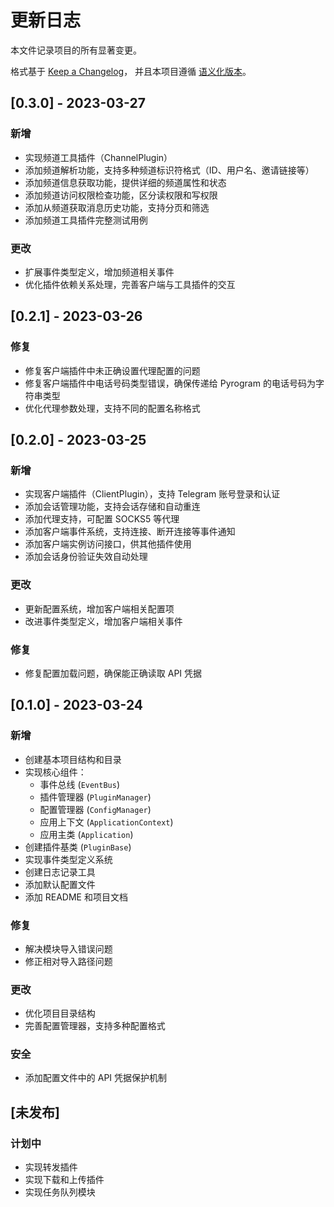 # 更新日志

本文件记录项目的所有显著变更。

格式基于 [Keep a Changelog](https://keepachangelog.com/zh-CN/1.0.0/)，
并且本项目遵循 [语义化版本](https://semver.org/lang/zh-CN/)。

## [0.3.0] - 2023-03-27

### 新增

- 实现频道工具插件（ChannelPlugin）
- 添加频道解析功能，支持多种频道标识符格式（ID、用户名、邀请链接等）
- 添加频道信息获取功能，提供详细的频道属性和状态
- 添加频道访问权限检查功能，区分读权限和写权限
- 添加从频道获取消息历史功能，支持分页和筛选
- 添加频道工具插件完整测试用例

### 更改

- 扩展事件类型定义，增加频道相关事件
- 优化插件依赖关系处理，完善客户端与工具插件的交互

## [0.2.1] - 2023-03-26

### 修复

- 修复客户端插件中未正确设置代理配置的问题
- 修复客户端插件中电话号码类型错误，确保传递给 Pyrogram 的电话号码为字符串类型
- 优化代理参数处理，支持不同的配置名称格式

## [0.2.0] - 2023-03-25

### 新增

- 实现客户端插件（ClientPlugin），支持 Telegram 账号登录和认证
- 添加会话管理功能，支持会话存储和自动重连
- 添加代理支持，可配置 SOCKS5 等代理
- 添加客户端事件系统，支持连接、断开连接等事件通知
- 添加客户端实例访问接口，供其他插件使用
- 添加会话身份验证失效自动处理

### 更改

- 更新配置系统，增加客户端相关配置项
- 改进事件类型定义，增加客户端相关事件

### 修复

- 修复配置加载问题，确保能正确读取 API 凭据

## [0.1.0] - 2023-03-24

### 新增

- 创建基本项目结构和目录
- 实现核心组件：
  - 事件总线 (`EventBus`)
  - 插件管理器 (`PluginManager`)
  - 配置管理器 (`ConfigManager`)
  - 应用上下文 (`ApplicationContext`)
  - 应用主类 (`Application`)
- 创建插件基类 (`PluginBase`)
- 实现事件类型定义系统
- 创建日志记录工具
- 添加默认配置文件
- 添加 README 和项目文档

### 修复

- 解决模块导入错误问题
- 修正相对导入路径问题

### 更改

- 优化项目目录结构
- 完善配置管理器，支持多种配置格式

### 安全

- 添加配置文件中的 API 凭据保护机制

## [未发布]

### 计划中

- 实现转发插件
- 实现下载和上传插件
- 实现任务队列模块
